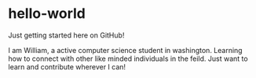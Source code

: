 # hello-world
Just getting started here on GitHub! 

I am William, a active computer science student in washington.
Learning how to connect with other like minded individuals in the feild.
Just want to learn and contribute wherever I can!
